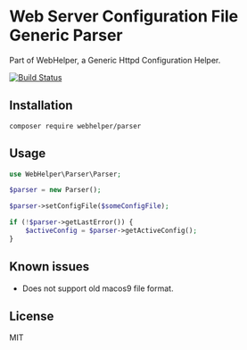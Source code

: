# Web Server Configuration File Generic Parser
Part of WebHelper, a Generic Httpd Configuration Helper.

[![Build Status](https://travis-ci.org/JamesRezo/webhelper-parser.svg?branch=master)](https://travis-ci.org/JamesRezo/webhelper-parser)

## Installation

```composer require webhelper/parser```

## Usage

```php
use WebHelper\Parser\Parser;

$parser = new Parser();

$parser->setConfigFile($someConfigFile);

if (!$parser->getLastError()) {
    $activeConfig = $parser->getActiveConfig();
}
```

## Known issues

- Does not support old macos9 file format.

## License

MIT

